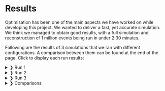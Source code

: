 # Results

Optimisation has been one of the main aspects we have worked on while developing this project. We wanted to deliver a fast, yet accurate simulation. We think we managed to obtain good results, with a full simulation and reconstruction of 1 million events being run in under 2:30 minutes.

Following are the results of $3$ simulations that we ran with different configurations. A comparison between them can be found at the end of the page. Click to display each run results:

<details markdown="1">
<summary> &#10095; Run 1</summary>

### Configuration:
- N events: 1 million
- Multiplicity distribution: [Charged-particle multiplicity measurement in proton-proton collisions at sqrt(s) = 7 TeV with ALICE at LHC](https://www.hepdata.net/record/54832)
- Angular distribution: uniform
- $Z_{vertex}$ distribution: gaussian
- $\sigma_{x}=0.01$ cm, $\sigma_{y}=0.01$ cm, $\sigma_{z}=5.3$ cm
- Beam pipe radius: $3$ cm
- Detectors radii: $4$cm, $7$cm
- Noise: no
- MaxPhi: 0.01 mrad
- nSigmaZ: 3

Simulation configuration file [here](https://github.com/Bizzzio/TANS/tree/main/docs/Figures/Run1/Config_Run.yaml). Reconstruction configuration file [here](https://github.com/Bizzzio/TANS/tree/main/docs/Figures/Run1/Config_Reconstruction.yaml).

### Simulation
Firstly, this is a comparison between the multiplicity probability density function (pdf) and the (normalised) generated multiplicity distribution:

|![Multi_comparison](Figures/Run1/fTreeRec_Multi_comparison.png)| 
|:--:| 
|Comparison between the multiplicity pdf and the (normalised) generated multiplicity distribution| 

A good agreement between the two distributions is observed.
In order to study the effects of the multiple scattering, it is possible to study the difference between the $z$ coordinate distribution of the generated hit in the two layers and the $z$ coordinate pdf of the vertex:

|![Z_generated](Figures/Run1/fTreeGen_Config.z.png)| 
|:--:| 
|Distribution of the generated $z$ coordinate of the vertex. $\mathrm{RMS}=5.3$ cm| 

|![Z_comparison](Figures/Run1/fTreeGen_GenHits_comparison.png)| 
|:--:| 
|Comparison between the distributions of the hits' $z$ coordinate for the first layer (in blue, $\mathrm{RMS}=6.7$ cm) and the second layer (in red, $\mathrm{RMS}=7.7$ cm)| 

To study how the smearing affects the reconstruction, it is possible to study the distributions of the reconstructed z coordinates of the hits on each detector's layer:


|![Z_comparison_reco](Figures/Run1/fTreeRec_RecHits_comparison.png)| 
|:--:| 
|Comparison between the distributions of the reconstructed (smeared) hits' z coordinate for the first layer (in blue, $\mathrm{RMS}=6.8$ cm) and the second layer (in red, $\mathrm{RMS}=7.4$ cm)| 

As expected, smearing does not have any effects on the shape of the distributions, nor does it affects the distributions widths as much as the multiple scattering does.

### Reconstruction
After the simulation finishes, vertexes are reconstructed and the resolution and effeciency of the detector are evaluated as a function of the event multiplicity and of the event's vertex Z coordinate. 

|![ResVsMult](Figures/Run1/ResolutionVsMultiplicity.png)| 
|:--:| 
|Detector's resolution as a function of multiplicity|

As expected, the resolution decreases as multiplicity grows since more tracklets are available to reconstruct the vertex, getting lower then 100 $\mu $m at the highest multiplicities.
An increase in resolution is observed at the highest multiplicity bin, but this is due to fluctuations in the simulation (the number of generated events at such multiplicity is very low, as described by the multiplicity pdf).

|![ResVsZ](Figures/Run1/ResolutionVsZTrue.png)| 
|:--:| 
|Detector's resolution as a function of the Z coordinate of the generated vertex|

As expected, the resolution reaches its minimum when the vertex is generated at the center of the detector, then it grows by 20% up to the point where the vertex is generated outside the detector. In these cases, the resolution grows exponentially and the efficiency drops as it is observed in this graph:

|![EffVsZ](Figures/Run1/EffvsZ.png)| 
|:--:| 
|Detector's efficiency as a function of the Z coordinate of the generated vertex|

As expected, the efficiency peaks when the vertex is generated at the center of the detector; it then drops when the particles are generated outside the detector.

|![EffVsZ](Figures/Run1/Eff.png)| 
|:--:| 
|Detector's efficiency as a function of the event multiplicity|

As expected, efficiency grows with increasing multiplicity since more tracklets are available to reconstruct the vertex.

</details> 

<details markdown="1">
<summary> &#10095; Run 2</summary>

### Configuration: 
- N events: 1 million
- Multiplicity distribution: uniform between 0 and 100
- Angular distribution: [http://personalpages.to.infn.it/~masera/tans/tans2018/miscellanea/kinem.root](http://personalpages.to.infn.it/~masera/tans/tans2018/miscellanea/kinem.root), heta2 histogram
- $Z_{vertex}$ distribution: uniform between $-20$ and $20$ cm from the detector's centre
- $\sigma_{x}=0.01$ cm, $\sigma_{y}=0.01$ cm, $\sigma_{z}=5.3$ cm
- Beam pipe radius: $3$ cm
- Detectors radii: $4$cm, $7$cm
- Mean noise per layer: 10
- MaxPhi: 0.01 mrad
- nSigmaZ: 1

Simulation configuration file [here](https://github.com/Bizzzio/TANS/tree/main/docs/Figures/Run2/Config_Run.yaml). Reconstruction configuration file [here](https://github.com/Bizzzio/TANS/tree/main/docs/Figures/Run2/Config_Reconstruction.yaml).

### Simulation
Firstly, the simulated $\eta$ distribution is compared to the desired $\eta$ distribution:

|![Multi_comparison](Figures/Run2/eta_comparison.png)| 
|:--:| 
|Comparison between the simulated $\eta$ distribution and the $\eta$ distribution probability function| 

The simulated $\eta$ distribution is scaled with respect to the events of the run. A good agreement between the two distributions is observed. Major differeces between the $Z_{vertex}$ distributions and the $Z$ coordinates of the hits on the layers due to multiple scattering are not observed.

### Reconstruction
After the simulation finishes, vertexes are reconstructed and the resolution and efficiency of the detector are evaluated as a function of the event multiplicity and of the event's vertex $Z$ coordinate. 

|![ResVsMult](Figures/Run2/ResolutionVsMultiplicity.png)| 
|:--:| 
|Detector's resolution as a function of multiplicity|

As expected, the resolution decreases as multiplicity grows since more tracklets are available to reconstruct the vertex, getting lower then 100 $\mu $m at the highest multiplicities.

|![ResVsZ](Figures/Run2/ResolutionVsZTrue.png)| 
|:--:| 
|Detector's resolution as a function of the Z coordinate of the generated vertex|

As expected, the resolution reaches its minimum when the vertex is generated at the center of the detector, then it grows as vertexes are generated closer to the detectors' edges. In these cases, the resolution grows exponentially and the efficiency drops as it is observed in this graph:

|![EffVsZ](Figures/Run2/EffvsZ.png)| 
|:--:| 
|Detector's efficiency as a function of the $Z$ coordinate of the generated vertex|

As expected, the efficiency peaks when the vertex is generated at the center of the detector; it then drops when the particles are generated outside the detector.

|![EffVsZ](Figures/Run2/Eff.png)| 
|:--:| 
|Detector's efficiency as a function of the event multiplicity|

As expected, efficiency grows with increasing multiplicity since more tracklets are available to reconstruct the vertex.

</details> 

<details markdown="1">
<summary> &#10095; Run 3</summary>

### Configuration:
- N events: 1 million
- Multiplicity distribution: uniform between 0 and 100
- Angular distribution: uniform
- $Z_{vertex}$ distribution: gaussian
- $\sigma_{x}=0.01$ cm, $\sigma_{y}=0.01$ cm, $\sigma_{z}=5.3$ cm
- Beam pipe radius: $3$ cm
- Detectors radii: $4$cm, $7$cm
- Noise: no
- MaxPhi: 0.01 mrad
- nSigmaZ: 3

Simulation configuration file [here](https://github.com/Bizzzio/TANS/tree/main/docs/Figures/Run3/Config_Run.yaml). Reconstruction configuration file [here](https://github.com/Bizzzio/TANS/tree/main/docs/Figures/Run3/Config_Reconstruction.yaml).

### Simulation
Multiplicity, angular and $Z_{vertex}$ distributions' settings differ from the previous runs to cover another case with the aim of comparing the obtained results.


### Reconstruction
After the simulation finishes, vertexes are reconstructed and the resolution and effeciency of the detector are evaluated as a function of the event multiplicity and of the event's vertex $Z$ coordinate. 

|![ResVsMult](Figures/Run3/ResolutionVsMultiplicity.png)| 
|:--:| 
|Detector's resolution as a function of multiplicity|

As expected, the resolution decreases as multiplicity grows since more tracklets are available to reconstruct the vertex, getting lower then 100 $\mu $m at the highest multiplicities.

|![ResVsZ](Figures/Run3/ResolutionVsZTrue.png)| 
|:--:| 
|Detector's resolution as a function of the Z coordinate of the generated vertex|

As expected, the resolution reaches its minimum when the vertex is generated at the center of the detector, then it grows then it grows as vertexes are generated closer to the detectors' edges. In these cases, the resolution grows exponentially and the efficiency drops as it is observed in this graph:

|![EffVsZ](Figures/Run3/EffvsZ.png)| 
|:--:| 
|Detector's efficiency as a function of the Z coordinate of the generated vertex|

As expected, the efficiency peaks when the vertex is generated at the center of the detector; it then drops when the particles are generated outside the detector. Lastly, we evaluate efficiency as a function of generated multiplicity:

|![EffVsZ](Figures/Run3/Eff.png)| 
|:--:| 
|Detector's efficiency as a function of the event multiplicity|

As expected, efficiency grows with increasing multiplicity since more tracklets are available to reconstruct the vertex.

</details> 

<details markdown="1">
<summary> &#10095; Comparisons</summary>


The results obtained from the different simulations were compared, in order to observe how the different configurations affect the detector's performance.

### Efficiency

Firstly, the efficiencies as a function of the event multiplicity are compared:

|![EffComparison](Figures/Comparisons/Eff_comparison_RUNS.png)| 
|:--:| 
|Detector's efficiency vs event multiplicity comparison|

As expected, since the first and the third simulations only differ in the multiplicity distribution, their efficiency distributions overlap. In contrast, since the second simulation has a different $Z_{vertex}$ distribution (uniformly distributed throughout the detector), and since the detector's efficiency is lower at the edges than at the center, the efficiency for the second simulation is lower.

The comparison between the efficiencies as a function of the $Z_{vertex}$ is reported here:

|![EffVsZComparison](Figures/Comparisons/EffvsZ_comparison_RUNS.png)| 
|:--:| 
|Detector's efficiency vs $Z_{vertex}$ comparison|

As expected, since the first simulation has a multiplicity distribution which is peaked a low multiplicities, where the detector's efficiency is lower, the resulting efficiency vs $Z_{vertex}$ distribution is lower than the other two simulations. Furthermore, the efficiency drop at the edges of the detector is more significant for this simulation since the probability of multiple particles hitting the detectors is lower (due to the low multiplicity distribution). 
The efficiencies for the other two simulations are quite similar; with the one for the second simulation being slightly greater due to the fact that the third simulation has a uniform angular distribution, thus forward and backward particles, which will not be detected, are generated. In contrast, with the custom distribution, only particles with $-2 < \eta < 2$ are produced. 

### Resolution

|![ResVsMultComparison](Figures/Comparisons/ResvsMult_comparison_RUNS.png)| 
|:--:| 
|Detector's resolution vs event multiplicity comparison|

As expected, the resolution for the second simulation is worse, since more particles are produced close to the detector edges, where the resolution is worse.
Since the $Z_{vertex}$ distribution of the other two simulations is the same, their resolution vs $Z_{vertex}$ distribution is similar. We observe a slight difference in the first bins, which is likely due to the gradient of the custom multiplicity distribution within each bin, resulting in a more significant contribution of the low multiplicities in the bins range.
The differences observed at higher multiplicities are instead likely due to fluctuations of the first simulation's stastics, which is limited in this range.

The comparison of the detector's efficiency vs $Z_{vertex}$ is reported in this graph:

|![ResVsZComparison](Figures/Comparisons/ResVsZ_comparison_RUNS.png)| 
|:--:| 
|Detector's efficiency vs $Z_{vertex}$ comparison|

As presumed, the resolution for the first simulation is worse since the multiplicity distribution is peaked at low multiplicities, so the number of trackets available to reconstruct the vertex is lower, leading to a worse resolution. 
The difference between the second and the third simulations is due to the noise, which is activated in the second simulation. The variation of the gap between the two distributions in the different $Z_{vertex}$ bins can be attributed to the fact that the noise is more relevant at the detector's edges, where the number of particles being detected is lower with respect to events where the collisions happen in the detector's centre
</details> 
